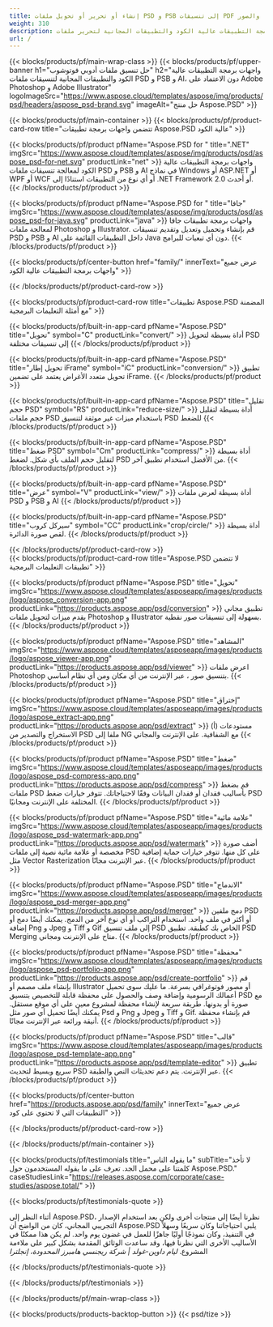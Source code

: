 ```yaml
---
title: إنشاء أو تحرير أو تحويل ملفات PSD و PSB إلى تنسيقات PDF والصور
weight: 310
description: واجهات برمجة التطبيقات عالية الكود والتطبيقات المجانية لتحرير ملفات Photoshop. القدرة على تحديث خصائص الطبقة وإضافة علامات مائية وتدوير مقياس Flip Crop Dethering Ratering Raster Conversion.
url: /
---
```


{{< blocks/products/pf/main-wrap-class >}}
{{< blocks/products/pf/upper-banner h1="حل تنسيق ملفات أدوبي فوتوشوب" h2="واجهات برمجة التطبيقات عالية الكود والتطبيقات المجانية لتنسيقات ملفات PSD و PSB و AI، دون الاعتماد على Adobe Photoshop و Adobe Illustrator" logoImageSrc="https://www.aspose.cloud/templates/aspose/img/products/psd/headers/aspose_psd-brand.svg" imageAlt="حل منتج Aspose.PSD" >}}

{{< blocks/products/pf/main-container >}}
{{< blocks/products/pf/product-card-row title="تتضمن واجهات برمجة تطبيقات Aspose.PSD عالية الكود" >}}

{{< blocks/products/pf/product pfName="Aspose.PSD for " title=".NET" imgSrc="https://www.aspose.cloud/templates/aspose/img/products/psd/aspose_psd-for-net.svg" productLink="net" >}}
واجهات برمجة التطبيقات عالية الكود لمعالجة تنسيقات ملفات PSD و PSB و AI في نماذج Windows أو ASP.NET أو WPF أو WCF أو أي نوع من التطبيقات استنادًا إلى .NET Framework 2.0 أو أحدث.
{{< /blocks/products/pf/product >}}

{{< blocks/products/pf/product pfName="Aspose.PSD for " title="جافا" imgSrc="https://www.aspose.cloud/templates/aspose/img/products/psd/aspose_psd-for-java.svg" productLink="java" >}}
واجهات برمجة تطبيقات جافا لمعالجة ملفات Photoshop و Illustrator. قم بإنشاء وتحميل وتعديل وتقديم تنسيقات PSD و PSB و AI داخل التطبيقات القائمة على Java دون أي تبعيات للبرامج.
{{< /blocks/products/pf/product >}}

{{< blocks/products/pf/center-button href="family/" innerText="عرض جميع واجهات برمجة التطبيقات عالية الكود" >}}

{{< /blocks/products/pf/product-card-row >}}

{{< blocks/products/pf/product-card-row title="تطبيقات Aspose.PSD المضمنة مع أمثلة التعليمات البرمجية" >}}

{{< blocks/products/pf/built-in-app-card pfName="Aspose.PSD" title="تحويل" symbol="C" productLink="convert/" >}}
أداة بسيطة لتحويل PSD إلى تنسيقات مختلفة
{{< /blocks/products/pf/product >}}

{{< blocks/products/pf/built-in-app-card pfName="Aspose.PSD" title="تحويل إطار iFrame" symbol="iC" productLink="conversion/" >}}
تطبيق تحويل متعدد الأغراض يعتمد على تضمين iFrame.
{{< /blocks/products/pf/product >}}

{{< blocks/products/pf/built-in-app-card pfName="Aspose.PSD" title="تقليل حجم PSD" symbol="RS" productLink="reduce-size/" >}}
أداة بسيطة لتقليل حجم ملفات PSD باستخدام ميزات غير موثقة لتنسيق PSD للضغط
{{< /blocks/products/pf/product >}}

{{< blocks/products/pf/built-in-app-card pfName="Aspose.PSD" title="ضغط PSD" symbol="Cm" productLink="compress/" >}}
أداة بسيطة لتقليل حجم الملف بأي شكل. لضغط PSD من الأفضل استخدام تطبيق آخر.
{{< /blocks/products/pf/product >}}

{{< blocks/products/pf/built-in-app-card pfName="Aspose.PSD" title="عرض" symbol="V" productLink="view/" >}}
أداة بسيطة لعرض ملفات PSD و PSB و AI
{{< /blocks/products/pf/product >}}

{{< blocks/products/pf/built-in-app-card pfName="Aspose.PSD" title="سيركل كروب" symbol="CC" productLink="crop/circle/" >}}
أداة بسيطة لقص صورة الدائرة.
{{< /blocks/products/pf/product >}}
									
{{< /blocks/products/pf/product-card-row >}}										   
{{< blocks/products/pf/product-card-row title="Aspose.PSD لا تتضمن تطبيقات التعليمات البرمجية" >}}

{{< blocks/products/pf/product pfName="Aspose.PSD" title="تحويل" imgSrc="https://www.aspose.cloud/templates/asposeapp/images/products/logo/aspose_conversion-app.png" productLink="https://products.aspose.app/psd/conversion" >}}
تطبيق مجاني يقدم ميزات لتحويل ملفات Photoshop و Illustrator بسهولة إلى تنسيقات صور نقطية.
{{< /blocks/products/pf/product >}}

{{< blocks/products/pf/product pfName="Aspose.PSD" title="المشاهد" imgSrc="https://www.aspose.cloud/templates/asposeapp/images/products/logo/aspose_viewer-app.png" productLink="https://products.aspose.app/psd/viewer" >}}
اعرض ملفات Photoshop بتنسيق صور ، عبر الإنترنت من أي مكان ومن أي نظام أساسي.
{{< /blocks/products/pf/product >}}

{{< blocks/products/pf/product pfName="Aspose.PSD" title="إختراق" imgSrc="https://www.aspose.cloud/templates/asposeapp/images/products/logo/aspose_extract-app.png" productLink="https://products.aspose.app/psd/extract" >}}
(أ) مستودعات الاستخراج والتصدير من PSD ملفا إلى NG مع الشفافية.   على الإنترنت والمجاني
{{< /blocks/products/pf/product >}}

{{< blocks/products/pf/product pfName="Aspose.PSD" title="ضغط" imgSrc="https://www.aspose.cloud/templates/asposeapp/images/products/logo/aspose_psd-compress-app.png" productLink="https://products.aspose.app/psd/compress" >}}
قم بضغط ملفات PSD بأساليب فقدان أو فقدان البيانات وفقًا لاحتياجاتك. تتوفر خيارات ضغط PSD المختلفة على الإنترنت ومجانيًا.
{{< /blocks/products/pf/product >}}

{{< blocks/products/pf/product pfName="Aspose.PSD" title="علامة مائية" imgSrc="https://www.aspose.cloud/templates/asposeapp/images/products/logo/aspose_psd-watermark-app.png" productLink="https://products.aspose.app/psd/watermark" >}}
أضف صورة مخصصة أو علامة مائية نصية إلى ملفات PSD على كل منها. تتوفر خيارات حماية إضافية مثل Vector Rasterization عبر الإنترنت مجانًا.
{{< /blocks/products/pf/product >}}

{{< blocks/products/pf/product pfName="Aspose.PSD" title="الاندماج" imgSrc="https://www.aspose.cloud/templates/asposeapp/images/products/logo/aspose_psd-merger-app.png" productLink="https://products.aspose.app/psd/merger" >}}
دمج ملفين PSD أو أكثر في ملف واحد. استخدام التراكب أو أي نوع آخر من الدمج. يمكنك أيضًا دمج أو إضافة Png و Jpeg و Tiff و Gif إلى ملف تنسيق PSD الخاص بك كطبقة. تطبيق PSD Merging متاح على الإنترنت ومجاني.
{{< /blocks/products/pf/product >}}

{{< blocks/products/pf/product pfName="Aspose.PSD" title="محفظة" imgSrc="https://www.aspose.cloud/templates/asposeapp/images/products/logo/aspose_psd-portfolio-app.png" productLink="https://products.aspose.app/psd/create-portfolio" >}}
قم بإنشاء ملف مصمم أو Illustrator أو مصور فوتوغرافي بسرعة. ما عليك سوى تحميل أعمالك الرسومية وإضافة وصف والحصول على محفظة قابلة للتخصيص بتنسيق PSD مع صورة أو بدونها. طريقة سريعة لإنشاء محفظة لمشروع معين على أي موقع مستقل. يمكنك أيضًا تحميل أي صور مثل Psd و Png و Jpeg و Tiff و Gif. قم بإنشاء محفظة أنيقة ورائعة عبر الإنترنت مجانًا.
{{< /blocks/products/pf/product >}}

{{< blocks/products/pf/product pfName="Aspose.PSD" title="قالب" imgSrc="https://www.aspose.cloud/templates/asposeapp/images/products/logo/aspose_psd-template-app.png" productLink="https://products.aspose.app/psd/template-editor" >}}
تطبيق سريع وبسيط لتحديث PSD عبر الإنترنت. يتم دعم تحديثات النص والطبقة.
{{< /blocks/products/pf/product >}}

{{< blocks/products/pf/center-button href="https://products.aspose.app/psd/family" innerText="عرض جميع التطبيقات التي لا تحتوي على كود" >}}

{{< /blocks/products/pf/product-card-row >}}

{{< /blocks/products/pf/main-container >}}

{{< blocks/products/pf/testimonials title="ما يقوله الناس" subTitle="لا تأخذ كلمتنا على محمل الجد. تعرف على ما يقوله المستخدمون حول Aspose.PSD." caseStudiesLink="https://releases.aspose.com/corporate/case-studies/aspose.total/" >}}

{{< blocks/products/pf/testimonials-quote >}}
<p class="first">
 أثناء النظر إلى Aspose.PSD، نظرنا أيضًا إلى منتجات أخرى ولكن بعد استخدام الإصدار التجريبي المجاني، كان من الواضح أن Aspose.PSD يلبي احتياجاتنا وكان سريعًا وسهلاً في التنفيذ، وكان نموذجًا أوليًا جاهزًا للعمل في غضون يوم واحد. لم يكن هذا ممكنًا في الأساليب الأخرى التي نظرنا فيها، وقد ساعدت الوثائق المقدمة بشكل كبير على ملاءمة المشروع.
 <em>
  ليام داوين-غولد | شركة ريجنسي هامبرز المحدودة، إنجلترا
 </em>
</p>

{{< /blocks/products/pf/testimonials-quote >}}

{{< /blocks/products/pf/testimonials >}}

{{< /blocks/products/pf/main-wrap-class >}}

{{< blocks/products/products-backtop-button >}}
{{< psd/tize >}}
